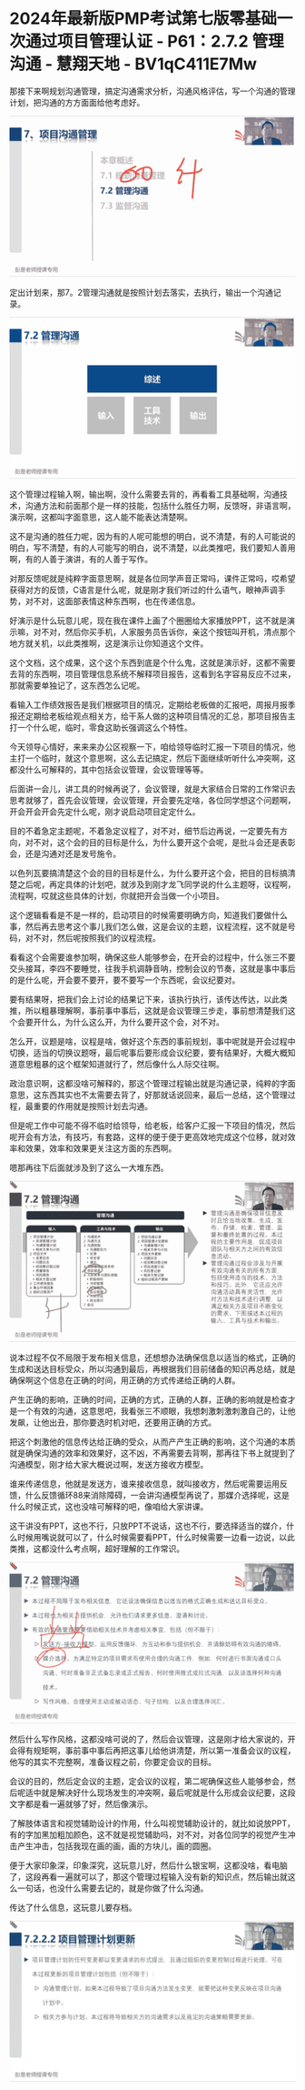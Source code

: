 # 2024年最新版PMP考试第七版零基础一次通过项目管理认证 - P61：2.7.2 管理沟通 - 慧翔天地 - BV1qC411E7Mw

那接下来啊规划沟通管理，搞定沟通需求分析，沟通风格评估，写一个沟通的管理计划，把沟通的方方面面给他考虑好。



![](img/2cd6163135539d122cd27f57d6873a55_1.png)

定出计划来，那7。2管理沟通就是按照计划去落实，去执行，输出一个沟通记录。

![](img/2cd6163135539d122cd27f57d6873a55_3.png)

这个管理过程输入啊，输出啊，没什么需要去背的，再看看工具基础啊，沟通技术，沟通方法和前面那个是一样的技能，包括什么胜任力啊，反馈呀，非语言啊，演示啊，这都叫字面意思，这人能不能表达清楚啊。

这不是沟通的胜任力呢，因为有的人呢可能想的明白，说不清楚，有的人可能说的明白，写不清楚，有的人可能写的明白，说不清楚，以此类推吧，我们要知人善用啊，有的人善于演讲，有的人善于写作。

对那反馈呢就是纯粹字面意思啊，就是各位同学声音正常吗，课件正常吗，哎希望获得对方的反馈，C语言是什么呢，就是刚才我们听过的什么语气，眼神声调手势，对不对，这面部表情这种东西啊，也在传递信息。

好演示是什么玩意儿呢，现在我在课件上画了个圈圈给大家播放PPT，这不就是演示嘛，对不对，然后你买手机，人家服务员告诉你，亲这个按钮叫开机，清点那个地方就关机，以此类推啊，这是演示让你知道这个文件。

这个文档，这个成果，这个这个东西到底是个什么鬼，这就是演示好，这都不需要去背的东西啊，项目管理信息系统不解释项目报告，这看到名字容易反应不过来，那就需要单独记了，这东西怎么记呢。

看输入工作绩效报告是我们根据项目的情况，定期给老板做的汇报吧，周报月报季报还定期给老板给观点相关方，给干系人做的这种项目情况的汇总，那项目报告主打一个什么呢，临时，零食这助长强调这么个特性。

今天领导心情好，来来来办公区视察一下，咱给领导临时汇报一下项目的情况，他主打一个临时，就这个意思啊，这么去记搞定，然后下面继续听听什么冲突啊，这都没什么可解释的，其中包括会议管理，会议管理等等。

后面讲一会儿，讲工具的时候再说了，会议管理，就是大家结合日常的工作常识去思考就够了，首先会议管理，会议管理，开会要先定啥，各位同学想这个问题啊，开会开会开会先定什么呢，刚才说启动项目定定什么。

目的不着急定主题呢，不着急定议程了，对不对，细节后边再说，一定要先有方向，对不对，这个会的目的目标是什么，为什么要开这个会呢，是批斗会还是表彰会，还是沟通对还是发号施令。

以色列瓦要搞清楚这个会的目的目标是什么，为什么要开这个会，把目的目标搞清楚之后呢，再定具体的计划吧，就涉及到刚才龙飞同学说的什么主题呀，议程啊，流程啊，哎就这些具体的计划，你就把开会当做一个小项目。

这个逻辑看看是不是一样的，启动项目的时候需要明确方向，知道我们要做什么事，然后再去思考这个事儿我们怎么做，这是会议的主题，议程流程，这不就是号码，对不对，然后呢按照我们的议程流程。

看看这个会需要谁参加啊，确保这些人能够参会，在开会的过程中，什么张三不要交头接耳，李四不要睡觉，往我手机调静音呐，控制会议的节奏，这就是事中事后的是什么呢，开会要不要开，要不要写一个东西呢，会议纪要对。

要有结果呀，把我们会上讨论的结果记下来，该执行执行，该传达传达，以此类推，所以粗暴理解啊，事前事中事后，这就是会议管理三步走，事前想清楚我们这个会要开什么，为什么这么开，为什么要开这个会，对不对。

怎么开，议题是啥，议程是啥，做好这个东西的事前规划，事中呢就是开会过程中切换，适当的切换议题呀，最后呢事后要形成会议纪要，要有结果好，大概大概知道意思粗暴的这个框架知道就行了，然后像什么人际交往啊。

政治意识啊，这都没啥可解释的，那这个管理过程输出就是沟通记录，纯粹的字面意思，这东西其实也不太需要去背了，好那就话说回来，最后一总结，这个管理过程，最重要的作用就是按照计划去沟通。

但是呢工作中可能不得不临时给领导，给老板，给客户汇报一下项目的情况，然后呢开会有方法，有技巧，有套路，这样的便于便于更高效地完成这个位移，就对效率和效果，效率和效果更关注这方面的东西啊。

嗯那再往下后面就涉及到了这么一大堆东西。

![](img/2cd6163135539d122cd27f57d6873a55_5.png)

说本过程不仅不局限于发布相关信息，还想想办法确保信息以适当的格式，正确的生成和送达目标受众，所以沟通到最后，再根据我们目前储备的知识再总结，就是确保啊这个信息在正确的时间，用正确的方式传递给正确的人群。

产生正确的影响，正确的时间，正确的方式，正确的人群，正确的影响就是检查才是一个有效的沟通，这意思吧，我看张三不顺眼，我想刺激刺激刺激自己的，让他发飙，让他出丑，那你要选时机对吧，还要用正确的方式。

把这个刺激他的信息传达给正确的受众，从而产产生正确的影响，这个沟通的本质就是确保沟通的效率和效果好，这不凶，不再需要去背啊，那再往下书上就提到了沟通模型，刚才给大家大概说过啊，发送方接收方模型。

谁来传递信息，他就是发送方，谁来接收信息，就叫接收方，然后呢需要运用反馈，什么反馈循环88来消除障碍，一会讲沟通模型再说了，那媒介选择呢，这是什么时候正式，这也没啥可解释的吧，像咱给大家讲课。

这干讲没有PPT，这也不行，只放PPT不说话，这也不行，要选择适当的媒介，什么时候用嘴说就可以了，什么时候需要看PPT，什么时候需要一边看一边说，以此类推，这都没什么考点啊，超好理解的工作常识。



![](img/2cd6163135539d122cd27f57d6873a55_7.png)

然后什么写作风格，这都没啥可说的了，然后会议管理，这是刚才给大家说的，开会得有规矩啊，事前事中事后再把这事儿给他讲清楚，所以第一准备会议的议程，他写的其实不完整啊，准备议程之前，你要定会议的目标。

会议的目的，然后定会议的主题，定会议的议程，第二呢确保这些人能够参会，然后呢适中就是解决好什么现场发生的冲突啊，最后呢就是什么形成会议纪要，这段文字都是看一遍就够了好，然后像演示。

了解肢体语言和视觉辅助设计的作用，什么叫视觉辅助设计的，就比如说放PPT，有的字加黑加粗加颜色，这不就是视觉辅助吗，对不对，对各位同学的视觉产生冲击产生冲击，包括我现在画的画，画的方块儿，画的圆圈。

便于大家印象深，印象深究，这玩意儿好，然后什么银宝啊，这都没啥，看电脑了，这段再看一遍就可以了，那这个管理过程输入没有新的知识点，然后输出就这么一句话，也没什么需要去记的，就是你做了什么沟通。

传达了什么信息，这玩意儿要存档。

![](img/2cd6163135539d122cd27f57d6873a55_9.png)